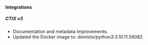 
#### Integrations

##### CTIX v3

-  Documentation and metadata improvements.
- Updated the Docker image to: *demisto/python3:3.10.11.56082*.
